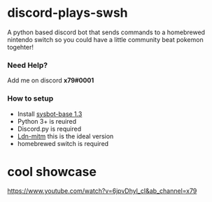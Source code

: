 # discord-plays-swsh
A python based discord bot that sends commands to a homebrewed nintendo switch so you could have a little community beat pokemon togehter!

### Need Help?
Add me on discord **x79#0001**

### How to setup
* Install [sysbot-base 1.3](https://github.com/olliz0r/sys-botbase/releases/tag/v1.3)
* Python 3+ is reuired
* Discord.py is required
* [Ldn-mitm](https://cdn.discordapp.com/attachments/679118895378071568/752723115594743858/ldn_mitm_ams_0_14_2_plus_crashfix.zip) this is the ideal version
* homebrewed switch is required
# cool showcase
https://www.youtube.com/watch?v=6jpvDhyl_cI&ab_channel=x79
